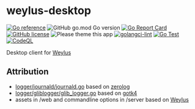 # weylus-desktop

[![Go reference][1]][2]
![GitHub go.mod Go version][3]
[![Go Report Card][4]][5]
[![GitHub license][6]][7]
![Please theme this app][8]
[![golangci-lint][10]][11]
[![Go Test][12]][13]
[![CodeQL][14]][15]

Desktop client for [Weylus](https://github.com/H-M-H/Weylus)

## Attribution

- [logger/journald/journald.go](logger/journald/journald.go) based
  on [zerolog](https://github.com/rs/zerolog/blob/master/journald/journald.go)
- [logger/gliblogger/glib_logger.go](logger/gliblogger/glib_logger.go) based
  on [gotk4](https://github.com/diamondburned/gotk4/blob/4/pkg/glib/v2/gmessages.go)
- assets in /web and commandline options in /server based on [Weylus](https://github.com/H-M-H/Weylus)

[1]: https://img.shields.io/badge/godoc-reference-blue.svg

[2]: https://pkg.go.dev/github.com/OmegaRogue/weylus-desktop

[3]: https://img.shields.io/github/go-mod/go-version/OmegaRogue/weylus-desktop

[4]: https://goreportcard.com/badge/github.com/OmegaRogue/weylus-desktop

[5]: https://goreportcard.com/report/github.com/OmegaRogue/weylus-desktop

[6]: https://img.shields.io/github/license/OmegaRogue/weylus-desktop

[7]: https://github.com/OmegaRogue/weylus-desktop

[8]: https://img.shields.io/badge/Please%20theme-this-brightgreen

[9]: http://example.com

[10]: https://github.com/OmegaRogue/weylus-desktop/actions/workflows/golangci-lint.yml/badge.svg

[11]: https://github.com/OmegaRogue/weylus-desktop/actions/workflows/golangci-lint.yml

[12]: https://github.com/OmegaRogue/weylus-desktop/actions/workflows/go.yml/badge.svg

[13]: https://github.com/OmegaRogue/weylus-desktop/actions/workflows/go.yml

[14]: https://github.com/OmegaRogue/weylus-desktop/actions/workflows/codeql-analysis.yml/badge.svg

[15]: https://github.com/OmegaRogue/weylus-desktop/actions/workflows/codeql-analysis.yml